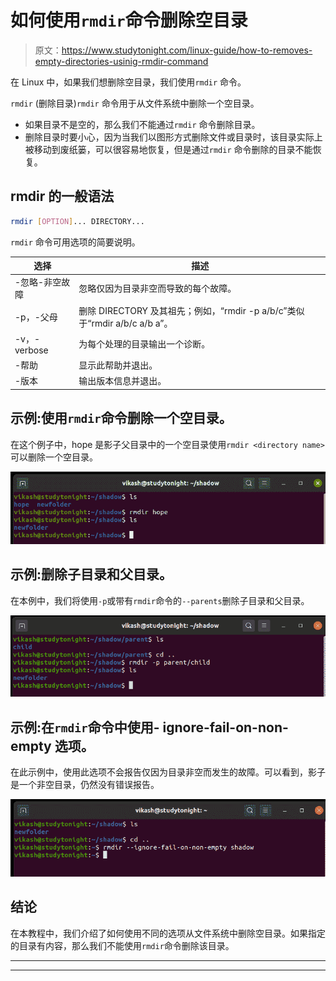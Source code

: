 # 如何使用`rmdir`命令删除空目录

> 原文：<https://www.studytonight.com/linux-guide/how-to-removes-empty-directories-usinig-rmdir-command>

在 Linux 中，如果我们想删除空目录，我们使用`rmdir` 命令。

`rmdir` (删除目录)`rmdir` 命令用于从文件系统中删除一个空目录。

*   如果目录不是空的，那么我们不能通过`rmdir` 命令删除目录。
*   删除目录时要小心，因为当我们以图形方式删除文件或目录时，该目录实际上被移动到废纸篓，可以很容易地恢复，但是通过`rmdir` 命令删除的目录不能恢复。

## rmdir 的一般语法

```sh
rmdir [OPTION]... DIRECTORY...
```

`rmdir` 命令可用选项的简要说明。

| 选择 | 描述 |
| --- | --- |
| -忽略-非空故障 | 忽略仅因为目录非空而导致的每个故障。 |
| -p，-父母 | 删除 DIRECTORY 及其祖先；例如，“rmdir -p a/b/c”类似于“rmdir a/b/c a/b a”。 |
| -v，- verbose | 为每个处理的目录输出一个诊断。 |
| -帮助 | 显示此帮助并退出。 |
| -版本 | 输出版本信息并退出。 |

## 示例:使用`rmdir`命令删除一个空目录。

在这个例子中，hope 是影子父目录中的一个空目录使用`rmdir <directory name>`可以删除一个空目录。

![remove an empty directory linux](img/07529b32fad925a8a2faa164f445e0db.png)

## 示例:删除子目录和父目录。

在本例中，我们将使用`-p`或带有`rmdir`命令的`--parents`删除子目录和父目录。

![Remove the child directory as well as the parent directory.](img/b3e9669dbc3deacd85ad607f18483534.png)

## 示例:在`rmdir`命令中使用- ignore-fail-on-non-empty 选项。

在此示例中，使用此选项不会报告仅因为目录非空而发生的故障。可以看到，影子是一个非空目录，仍然没有错误报告。

![Use of --ignore-fail-on-non-empty option with rmdir command](img/590d4f2f7b9464385c52b4b13720a0ac.png)

## 结论

在本教程中，我们介绍了如何使用不同的选项从文件系统中删除空目录。如果指定的目录有内容，那么我们不能使用`rmdir`命令删除该目录。

* * *

* * *